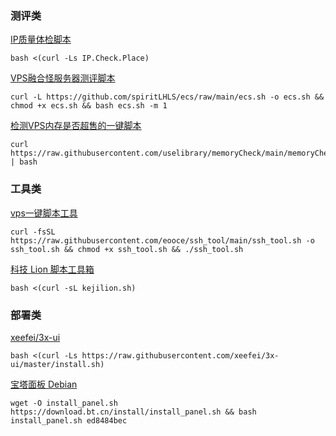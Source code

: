 ### **测评类**
[IP质量体检脚本](https://github.com/xykt/IPQuality)
```
bash <(curl -Ls IP.Check.Place)
```

[VPS融合怪服务器测评脚本](https://github.com/spiritLHLS/ecs)
```
curl -L https://github.com/spiritLHLS/ecs/raw/main/ecs.sh -o ecs.sh && chmod +x ecs.sh && bash ecs.sh -m 1
```

[检测VPS内存是否超售的一键脚本](https://github.com/uselibrary/memoryCheck)
```
curl https://raw.githubusercontent.com/uselibrary/memoryCheck/main/memoryCheck.sh | bash
```

### **工具类**
[vps一键脚本工具](https://github.com/eooce/ssh_tool)
```
curl -fsSL https://raw.githubusercontent.com/eooce/ssh_tool/main/ssh_tool.sh -o ssh_tool.sh && chmod +x ssh_tool.sh && ./ssh_tool.sh
```

[科技 Lion 脚本工具箱](https://kejilion.sh/)
```
bash <(curl -sL kejilion.sh)
```

### **部署类**
[xeefei/3x-ui](https://github.com/xeefei/3x-ui)
```
bash <(curl -Ls https://raw.githubusercontent.com/xeefei/3x-ui/master/install.sh)
```

[宝塔面板 Debian](https://www.bt.cn/new/download.html)
```
wget -O install_panel.sh https://download.bt.cn/install/install_panel.sh && bash install_panel.sh ed8484bec
```